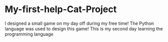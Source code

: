 # My-first-help-Cat-Project
I designed a small game on my day off during my free time! The Python language was used to design this game! This is my second day learning the programming language
